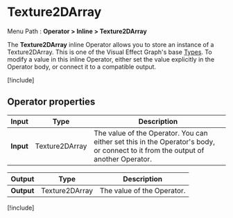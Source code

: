 # Texture2DArray

Menu Path : **Operator > Inline > Texture2DArray**

The **Texture2DArray** inline Operator allows you to store an instance of a Texture2DArray. This is one of the Visual Effect Graph's base [Types](VisualEffectGraphTypeReference.md). To modify a value in this inline Operator, either set the value explicitly in the Operator body, or connect it to a compatible output.

[!include[](Snippets/Operator-InlineIntro.md)]


## Operator properties

| **Input** | **Type** | **Description**                                              |
| --------- | -------- | ------------------------------------------------------------ |
| **Input** | Texture2DArray   | The value of the Operator. You can either set this in the Operator's body, or connect to it from the output of another Operator. |

| **Output** | **Type** | **Description**            |
| ---------- | -------- | -------------------------- |
| **Output** | Texture2DArray   | The value of the Operator. |

[!include[](Snippets/Operator-InlineNotes.md)]
